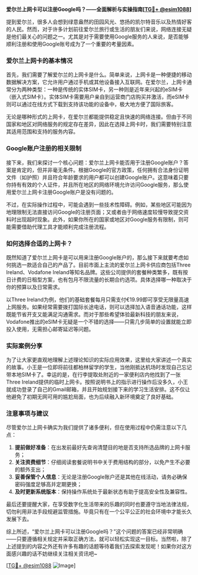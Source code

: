 **爱尔兰上网卡可以注册Google吗？——全面解析与实操指南[[TG💪+ @esim1088](https://t.me/s/esim1088)]**

提到爱尔兰，很多人会想到绿意盎然的田园风光、悠扬的凯尔特音乐以及热情好客的人民。然而，对于许多计划前往爱尔兰旅行或生活的朋友们来说，网络连接无疑是他们最关心的问题之一。尤其是对于需要使用Google服务的人来说，是否能够顺利注册和使用Google账号成为了一个重要的考量因素。

### 爱尔兰上网卡的基本情况

首先，我们需要了解爱尔兰的上网卡是什么。简单来说，上网卡是一种便捷的移动数据解决方案，它允许用户通过手机或其他设备接入互联网。在爱尔兰，上网卡通常分为两种类型：一种是传统的实体SIM卡，另一种则是近年来兴起的eSIM卡（嵌入式SIM卡）。实体SIM卡需要用户亲自到运营商门店购买并激活，而eSIM卡则可以通过在线方式下载到支持该功能的设备中，极大地方便了国际旅客。

无论是哪种形式的上网卡，在爱尔兰都能提供稳定且快速的网络连接。但由于不同国家和地区对网络服务的规定存在差异，因此在选择上网卡时，我们需要特别注意其适用范围和支持的服务内容。

### Google账户注册的相关限制

接下来，我们来探讨一个核心问题：爱尔兰上网卡能否用于注册Google账户？答案是肯定的，但并非毫无条件。根据Google的官方政策，任何拥有合法身份证明文件（如护照）并且符合年龄要求的用户都可以创建Google账户。这意味着只要你持有有效的个人证件，并且所在地区的网络环境允许访问Google服务，那么使用爱尔兰上网卡注册Google账户是没有问题的。

不过，在实际操作过程中，可能会遇到一些技术性障碍。例如，某些地区可能因为地理限制无法直接访问Google的注册页面；又或者由于网络速度较慢导致提交资料时出现超时现象。此外，如果你所在的国家或地区对Google服务有限制，则可能需要借助代理工具才能顺利完成注册流程。

### 如何选择合适的上网卡？

既然知道了爱尔兰上网卡是可以用来注册Google账户的，那么接下来就要考虑如何挑选一款适合自己的产品了。目前市面上主流的爱尔兰上网卡供应商包括Three Ireland、Vodafone Ireland等知名品牌。这些公司提供的套餐种类繁多，既有按日计费的日租型方案，也有包月不限流量的长期合约选项。具体选择哪一种取决于你的预算以及日常需求。

以Three Ireland为例，他们的基础套餐每月只需支付€19.99即可享受无限量高速上网服务。如果经常需要拨打国际长途电话，则可以选择加入语音通话功能，这样既能节省开支又能满足沟通需求。而对于那些希望体验最新科技的朋友来说，Vodafone推出的eSIM卡无疑是一个不错的选择——只需几步简单的设置就能立即投入使用，无需担心邮寄延迟等问题。

### 实际案例分享

为了让大家更直观地理解上述理论知识的实际应用效果，这里给大家讲述一个真实的故事。小王是一位即将前往都柏林留学的学生，当他刚抵达机场时发现自己忘记带本地SIM卡了。幸运的是，在行李提取处附近的一家便利店内他找到了一张Three Ireland提供的临时上网卡。按照说明书上的指示进行操作后没多久，小王就成功登录了自己的Gmail邮箱，并且开始规划接下来的学习生活安排。这不仅让他避免了初期无网可用的尴尬局面，也为后续融入新环境奠定了良好基础。

### 注意事项与建议

尽管爱尔兰上网卡确实为我们提供了诸多便利，但在使用过程中仍需注意以下几点：

1. **提前做好准备**：在出发前最好先查询清楚目的地是否支持所选品牌的上网卡服务；
2. **关注资费细节**：仔细阅读套餐说明书中关于费用结构的部分，以免产生不必要的额外支出；
3. **妥善保管个人信息**：无论是注册Google账户还是其他在线活动，请务必确保密码强度足够高并定期更换；
4. **及时更新系统版本**：保持操作系统处于最新状态有助于提高安全性及兼容性。

最后还要提醒大家，在享受数字化生活带来的乐趣的同时也要遵守当地法律法规，切勿利用非法手段规避监管措施。毕竟只有在一个公平公正的社会环境中才能长久发展下去。

综上所述，“爱尔兰上网卡可以注册Google吗？”这个问题的答案已经非常明确——只要遵循相关规定并采取正确方法，就可以轻松实现这一目标。当然啦，除了上述提到的内容之外还有许多有趣的话题等待着我们去探索发现呢！如果你对这方面感兴趣的话不妨继续关注相关资讯吧~

[[TG💪+ @esim1088](https://t.me/s/esim1088) ![Image](https://i.postimg.cc/4NQfJmqS/Snipaste-2025-05-13-00-14-12.png)]